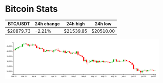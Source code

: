 # Bitcoin Stats

BTC/USDT|24h change|24h high|24h low|
|---|---|---|---|
|$20879.73|-2.21%|$21539.85|$20510.00|

<img src="./chart.svg">
